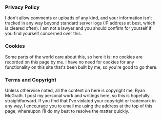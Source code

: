 ### Privacy Policy

I don't allow comments or uploads of any kind, and your information isn't tracked in any way beyond standard server logs (IP address at best, which is cleared often). I am not a lawyer and you should confirm for yourself if you find yourself concerned over this.

### Cookies

Some parts of the world care about this, so here it is: no cookies are recorded on this page by me. I have no need for cookies for any functionality on this site that's been built by me, so you're good to go there.

### Terms and Copyright

Unless otherwise noted, all the content on here is copyright me, Ryan McGrath. I post my personal work and writings here, so this is hopefully straightforward. If you find that I've violated your copyright or trademark in any way, I encourage you to email me using the address at the top of this page, whereupon I'll do my best to resolve the matter quickly.